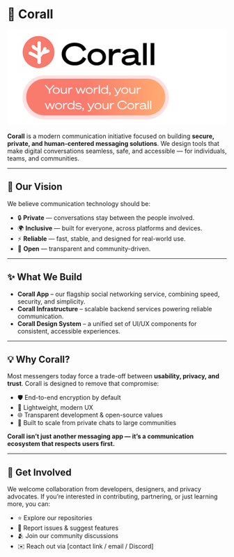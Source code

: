 # 🪸 Corall

<img src="Poster.png" alt="error">


**Corall** is a modern communication initiative focused on building **secure, private, and human-centered messaging solutions**.
We design tools that make digital conversations seamless, safe, and accessible — for individuals, teams, and communities.

---


## 🌊 Our Vision

We believe communication technology should be:

* 🔒 **Private** — conversations stay between the people involved.
* 🌍 **Inclusive** — built for everyone, across platforms and devices.
* ⚡ **Reliable** — fast, stable, and designed for real-world use.
* 🤝 **Open** — transparent and community-driven.

---

## ✨ What We Build

* **Corall App** – our flagship social networking service, combining speed, security, and simplicity.
* **Corall Infrastructure** – scalable backend services powering reliable communication.
* **Corall Design System** – a unified set of UI/UX components for consistent, accessible experiences.

---

## 💡 Why Corall?

Most messengers today force a trade-off between **usability, privacy, and trust**.
Corall is designed to remove that compromise:

* 🛡 End-to-end encryption by default
* 🎨 Lightweight, modern UX
* 🌐 Transparent development & open-source values
* 📡 Built to scale from private chats to large communities

**Corall isn’t just another messaging app — it’s a communication ecosystem that respects users first.**

---

## 💬 Get Involved

We welcome collaboration from developers, designers, and privacy advocates.
If you’re interested in contributing, partnering, or just learning more, you can:

* ⭐ Explore our repositories
* 🐛 Report issues & suggest features
* 🫂 Join our community discussions
* ✉️ Reach out via \[contact link / email / Discord]
